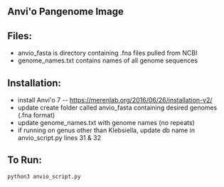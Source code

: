 ## Anvi'o Pangenome Image

## Files:
* anvio_fasta is directory containing .fna files pulled from NCBI
* genome_names.txt contains names of all genome sequences

## Installation:
* install Anvi'o 7 -- https://merenlab.org/2016/06/26/installation-v2/
* update create folder called anvio_fasta containing desired genomes (.fna format)
* update genome_names.txt with genome names (no repeats)
* if running on genus other than Klebsiella, update db name in anvio_script.py lines 31 & 32
 
## To Run:
    python3 anvio_script.py
